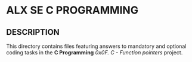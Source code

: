 ALX SE C PROGRAMMING
====================

DESCRIPTION
-----------

This directory contains files featuring answers to mandatory and optional coding tasks in the **C Programming** *0x0F. C - Function pointers* project.
